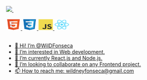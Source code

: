 <div>
  <a href="https://github.com/WilDFonseca">
  <img height="160em" src="https://github-readme-stats.vercel.app/api?username=wildfonseca&show_icons=true&theme=github_dark&include_all_commits=true&count_private+true"/>
  <img height="160em" scr="https://github-readme-stats.vercel.app/api/top-langs/username=wildfonseca&layout=compact&theme=github_dark"/>
</div>
<br>
<div sytle="display: inline_block">
  <img aling= "center" alt="Wil-HMTL" height="30" width="40" src="https://github.com/devicons/devicon/blob/master/icons/html5/html5-original.svg">
  <img aling= "center" alt="Wil-CSS" height="30" width="40" src="https://github.com/devicons/devicon/blob/master/icons/css3/css3-original.svg">
  <img aling= "center" alt="Wil-JS" height="30" width="40" src="https://github.com/devicons/devicon/blob/master/icons/javascript/javascript-original.svg">
  <img aling= "center" alt="Wil-React" height="30" width="40" src="https://github.com/devicons/devicon/blob/master/icons/react/react-original.svg">
 </div>
 <br>

- 👋 Hi! I’m @WilDFonseca
- 👀 I’m interested in Web development.
- 🌱 I’m currently React.js and Node.js.
- 💞️ I’m looking to collaborate on any Frontend project.
- 📫 How to reach me: wildneyfonseca@gmail.com



<!---
I'm beginning my repo here, so come back later for more content!
WilDFonseca/WilDFonseca is a ✨ special ✨ repository because its `README.md` (this file) appears on your GitHub profile.
You can click the Preview link to take a look at your changes.
--->
